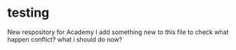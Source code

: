 # testing
New respository for Academy
I add something new to this file to check what happen
conflict? what i should do now?

